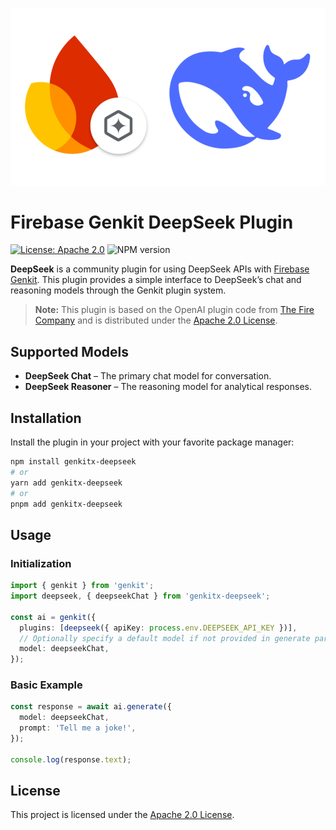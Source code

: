 ![Firebase Genkit + DeepSeek](https://github.com/oddbit/genkitx-deepseek/raw/main/assets/genkit-deepseek.png)

# Firebase Genkit DeepSeek Plugin

[![License: Apache 2.0](https://img.shields.io/badge/License-Apache%202%2E0-lightgrey.svg)](https://github.com/oddbit/genkitx-deepseek/blob/main/LICENSE)
![NPM version](https://img.shields.io/npm/v/genkitx-deepseek.svg)


**DeepSeek** is a community plugin for using DeepSeek APIs with [Firebase Genkit](https://github.com/firebase/genkit). This plugin provides a simple interface to DeepSeek’s chat and reasoning models through the Genkit plugin system.

> **Note:** This plugin is based on the OpenAI plugin code from [The Fire Company](https://github.com/TheFireCo/genkit-plugins) and is distributed under the [Apache 2.0 License](https://github.com/oddbit/genkitx-deepseek/blob/main/LICENSE).

## Supported Models

- **DeepSeek Chat** – The primary chat model for conversation.
- **DeepSeek Reasoner** – The reasoning model for analytical responses.

## Installation

Install the plugin in your project with your favorite package manager:

```bash
npm install genkitx-deepseek
# or
yarn add genkitx-deepseek
# or
pnpm add genkitx-deepseek
```

## Usage

### Initialization

```typescript
import { genkit } from 'genkit';
import deepseek, { deepseekChat } from 'genkitx-deepseek';

const ai = genkit({
  plugins: [deepseek({ apiKey: process.env.DEEPSEEK_API_KEY })],
  // Optionally specify a default model if not provided in generate params:
  model: deepseekChat,
});
```

### Basic Example

```typescript
const response = await ai.generate({
  model: deepseekChat,
  prompt: 'Tell me a joke!',
});

console.log(response.text);
```

## License

This project is licensed under the [Apache 2.0 License](https://github.com/oddbit/genkitx-deepseek/blob/main/LICENSE).
